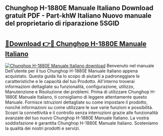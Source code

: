 ## Chunghop H-1880E Manuale Italiano Download gratuit PDF - Part-khW Italiano Nuovo manuale del proprietario di riparazione 5SGID

# <h2><a href="http://dfbuwds.blite.top/?on=Chunghop+H-1880E+Manuale+Italiano">🔗Download 👉🔴 Chunghop H-1880E Manuale Italiano</a></h2>

[![Chunghop H-1880E Manuale Italiano download](https://i.imgur.com/lujVjoI.png)](http://dfbuwds.blite.top/?on=Chunghop+H-1880E+Manuale+Italiano)
Benvenuto nel manuale Dell'utente per il tuo Chunghop H-1880E Manuale Italiano appena acquistato. Questa guida ha lo scopo di aiutarti a padroneggiare le caratteristiche e le capacità del tuo Prodotto. All'interno troverai informazioni dettagliate su funzionalità, configurazione, utilizzo, Manutenzione e Risoluzione dei problemi. Prima di utilizzare Chunghop H-1880E Manuale Italiano, ti consigliamo di leggere attentamente questo Manuale. Fornisce istruzioni dettagliate su come impostare il prodotto, nonché informazioni su come utilizzare le sue varie funzioni e possibilità. Scopri la connettività e il controllo senza interruzioni grazie alle funzionalità avanzate del tuo nuovo Chunghop H-1880E Manuale Italiano. La vostra soddisfazione è garantita Chunghop H-1880E Manuale Italiano. Sosteniamo la qualità dei nostri prodotti e servizi.
